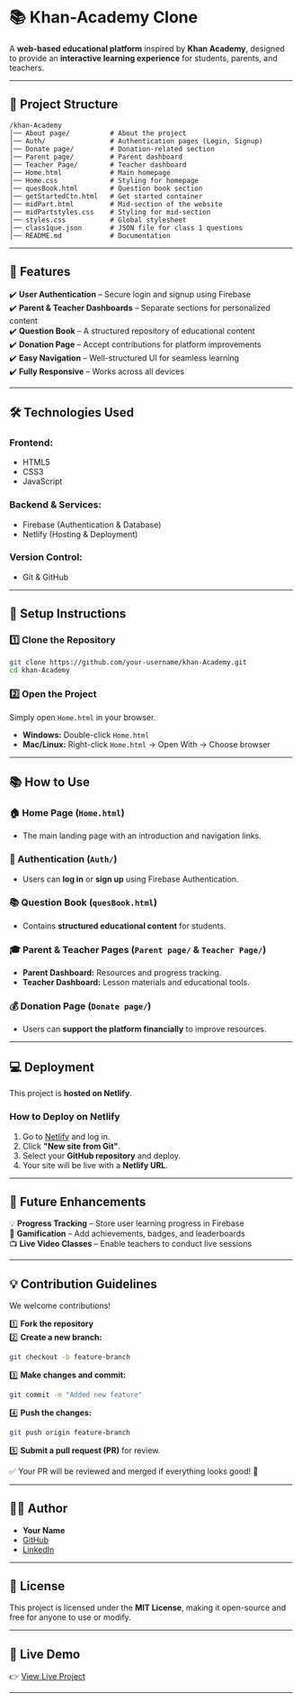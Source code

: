 # 📚 Khan-Academy Clone  

A **web-based educational platform** inspired by **Khan Academy**, designed to provide an **interactive learning experience** for students, parents, and teachers.  

---

## 📂 Project Structure  

```
/khan-Academy
│── About page/          # About the project
│── Auth/                # Authentication pages (Login, Signup)
│── Donate page/         # Donation-related section
│── Parent page/         # Parent dashboard
│── Teacher Page/        # Teacher dashboard
│── Home.html            # Main homepage
│── Home.css             # Styling for homepage
│── quesBook.html        # Question book section
│── getStartedCtn.html   # Get started container
│── midPart.html         # Mid-section of the website
│── midPartstyles.css    # Styling for mid-section
│── styles.css           # Global stylesheet
│── class1que.json       # JSON file for class 1 questions
│── README.md            # Documentation
```

---

## 🚀 Features  

✔️ **User Authentication** – Secure login and signup using Firebase  
✔️ **Parent & Teacher Dashboards** – Separate sections for personalized content  
✔️ **Question Book** – A structured repository of educational content  
✔️ **Donation Page** – Accept contributions for platform improvements  
✔️ **Easy Navigation** – Well-structured UI for seamless learning  
✔️ **Fully Responsive** – Works across all devices  

---

## 🛠️ Technologies Used  

### **Frontend:**  
- HTML5  
- CSS3  
- JavaScript  

### **Backend & Services:**  
- Firebase (Authentication & Database)  
- Netlify (Hosting & Deployment)  

### **Version Control:**  
- Git & GitHub  

---

## 💜 Setup Instructions  

### 1️⃣ Clone the Repository  

```bash
git clone https://github.com/your-username/khan-Academy.git
cd khan-Academy
```

### 2️⃣ Open the Project  

Simply open `Home.html` in your browser.  

- **Windows:** Double-click `Home.html`  
- **Mac/Linux:** Right-click `Home.html` → Open With → Choose browser  

---

## 📚 How to Use  

### 🏠 Home Page (`Home.html`)  
- The main landing page with an introduction and navigation links.  

### 🔐 Authentication (`Auth/`)  
- Users can **log in** or **sign up** using Firebase Authentication.  

### 📚 Question Book (`quesBook.html`)  
- Contains **structured educational content** for students.  

### 🎓 Parent & Teacher Pages (`Parent page/` & `Teacher Page/`)  
- **Parent Dashboard:** Resources and progress tracking.  
- **Teacher Dashboard:** Lesson materials and educational tools.  

### 💰 Donation Page (`Donate page/`)  
- Users can **support the platform financially** to improve resources.  

---

## 💻 Deployment  

This project is **hosted on Netlify**.  

### **How to Deploy on Netlify**  

1. Go to [Netlify](https://www.netlify.com/) and log in.  
2. Click **"New site from Git"**.  
3. Select your **GitHub repository** and deploy.  
4. Your site will be live with a **Netlify URL**.  

---

## 🌆 Future Enhancements  

💡 **Progress Tracking** – Store user learning progress in Firebase  
💎 **Gamification** – Add achievements, badges, and leaderboards  
📺 **Live Video Classes** – Enable teachers to conduct live sessions  

---

## 💡 Contribution Guidelines  

We welcome contributions!  

1️⃣ **Fork the repository**  
2️⃣ **Create a new branch:**  
   ```bash
   git checkout -b feature-branch
   ```
3️⃣ **Make changes and commit:**  
   ```bash
   git commit -m "Added new feature"
   ```  
4️⃣ **Push the changes:**  
   ```bash
   git push origin feature-branch
   ```
5️⃣ **Submit a pull request (PR)** for review.  

✅ Your PR will be reviewed and merged if everything looks good! 🚀  

---

## 👨‍💻 Author  

- **Your Name**  
- [GitHub](https://github.com/your-username)  
- [LinkedIn](https://linkedin.com/in/your-profile)  

---

## 📝 License  

This project is licensed under the **MIT License**, making it open-source and free for anyone to use or modify.  

---

## 🔗 Live Demo  

👉 [View Live Project](https://your-netlify-url.netlify.app)  

---


